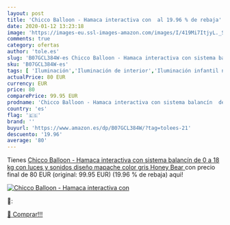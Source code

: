 ```yaml
---
layout: post
title: 'Chicco Balloon - Hamaca interactiva con  al 19.96 % de rebaja'
date: 2020-01-12 13:23:18
image: 'https://images-eu.ssl-images-amazon.com/images/I/419Mi7ItjyL._SL400_.jpg'
comments: true
category: ofertas
author: 'tole.es'
slug: 'B07GCL384W-es Chicco Balloon - Hamaca interactiva con sistema balancín...'
sku: 'B07GCL384W-es'
tags: [ 'Iluminación','Iluminación de interior','Iluminación infantil nocturna','Lámparas e iluminación infantil','chicco', ]
actualPrice: 80 EUR
currency: EUR
price: 80
comparePrice: 99.95 EUR
prodname: 'Chicco Balloon - Hamaca interactiva con sistema balancín  de 0 a 18 kg  con luces y sonidos  diseño mapache color gris  Honey Bear '
country: 'es'
flag: '🇪🇸'
brand: ''
buyurl: 'https://www.amazon.es/dp/B07GCL384W/?tag=tolees-21'
descuento: '19.96'
average: '80'
---
```


Tienes [Chicco Balloon - Hamaca interactiva con sistema balancín  de 0 a 18 kg  con luces y sonidos  diseño mapache color gris  Honey Bear ](https://www.amazon.es/dp/B07GCL384W/?tag=tolees-21) con precio final de  80 EUR (original: 99.95 EUR) (19.96 %  de rebaja) aqui!

[![Chicco Balloon - Hamaca interactiva con ](https://images-eu.ssl-images-amazon.com/images/I/419Mi7ItjyL._SL400_.jpg)](https://www.amazon.es/dp/B07GCL384W/?tag=tolees-21)

🔎:


[🛒 Comprar!!!](https://www.amazon.es/dp/B07GCL384W/?tag=tolees-21)
